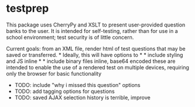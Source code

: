 testprep
========
This package uses CherryPy and XSLT to present user-provided question banks to the user. It is intended for self-testing, rather than for use in a school environment; test security is of little concern.

Current goals:
from an XML file, render html of test questions that may be saved or transferred.
    * Ideally, this will have options to
    * * include styling and JS inline
    * * include binary files inline, base64 encoded
    these are intended to enable the use of a rendered test on multiple devices, requiring only the browser for basic functionality

- TODO: include "why i missed this question" options
- TODO: add tagging options for questions
- TODO: saved AJAX selection history is terrible, improve
